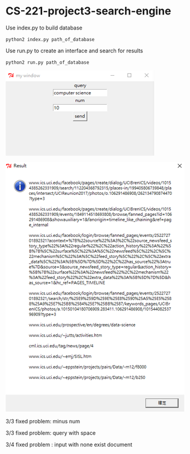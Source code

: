 # CS-221-project3-search-engine

Use index.py to build database
```
python2 index.py path_of_database
```

Use run.py to create an interface and search for results

```
python2 run.py path_of_database
```

![alt text](https://raw.githubusercontent.com/kalmanlukelin/CS-221-project3-search-engine/master/Image.PNG?token=APRQJWp7ZsB7W0gS-eyMiaOrFwsnUqjWks5cfJspwA%3D%3D)

![alt text](https://raw.githubusercontent.com/kalmanlukelin/CS-221-project3-search-engine/master/image2.PNG?token=APRQJR74W23u84wFYgBYgwNRQN_3zar7ks5cfJo8wA%3D%3D)

3/3 fixed problem: minus num


3/3 fixed problem: query with space


3/4 fixed problem : input with none exist document
